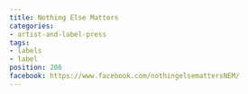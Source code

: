 ```yaml
---
title: Nothing Else Matters
categories:
- artist-and-label-press
tags:
- labels
- label
position: 206
facebook: https://www.facebook.com/nothingelsemattersNEM/
---
```


